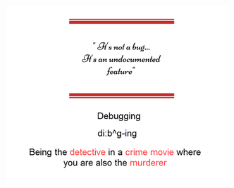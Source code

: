 </br>

</br>

</br>

</br>

</br>

</br>

</br>
</br>
</br>
</br>
</br>

![img](assets/humor/notBug.png)